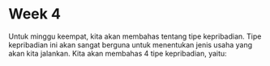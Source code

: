 # Week 4

Untuk minggu keempat, kita akan membahas tentang tipe kepribadian. Tipe kepribadian ini akan sangat berguna untuk menentukan jenis usaha yang akan kita jalankan. Kita akan membahas 4 tipe kepribadian, yaitu: [](./README-week-4-5.md)